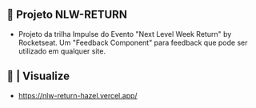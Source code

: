## 🚀 Projeto NLW-RETURN
- Projeto da trilha Impulse do Evento "Next Level Week Return" by Rocketseat.
Um "Feedback Component" para feedback que pode ser utilizado em qualquer site.

## 🔎 | Visualize
- https://nlw-return-hazel.vercel.app/
